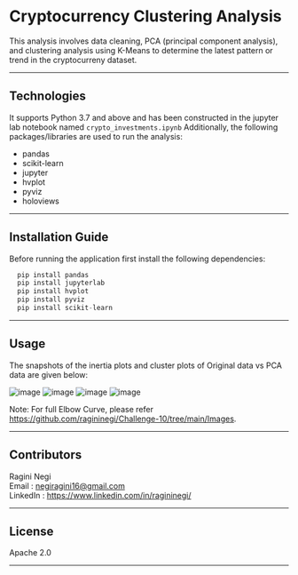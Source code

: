 # Cryptocurrency Clustering Analysis

This analysis involves data cleaning, PCA (principal component analysis), and clustering analysis using K-Means to determine the latest pattern or trend in the cryptocurreny dataset.


---

## Technologies

It supports Python 3.7 and above and has been constructed in the jupyter lab notebook named ```crypto_investments.ipynb```
Additionally, the following packages/libraries are used to run the analysis:

- pandas
- scikit-learn
- jupyter
- hvplot
- pyviz
- holoviews

---

## Installation Guide

Before running the application first install the following dependencies:

```python
  pip install pandas
  pip install jupyterlab 
  pip install hvplot
  pip install pyviz
  pip install scikit-learn

```
---

## Usage
The snapshots of the inertia plots and cluster plots of Original data vs PCA data are given below:

![image](https://user-images.githubusercontent.com/104869523/182989113-aa8b7beb-1f18-4e90-8ed2-9e948385d86f.png)
![image](https://user-images.githubusercontent.com/104869523/182989183-92d47df6-8c94-48b9-8f8b-91c4be471339.png)
![image](https://user-images.githubusercontent.com/104869523/182990288-41b6005f-16b7-4d62-ac66-5e9a5db50a96.png)
![image](https://user-images.githubusercontent.com/104869523/182991478-af1b72cd-3905-4a6e-9756-6eea4002922e.png)

 Note: For full Elbow Curve, please refer https://github.com/ragininegi/Challenge-10/tree/main/Images.

---

## Contributors
 
Ragini Negi  
Email : negiragini16@gmail.com <br>
LinkedIn : https://www.linkedin.com/in/ragininegi/

---

## License

Apache 2.0

---
